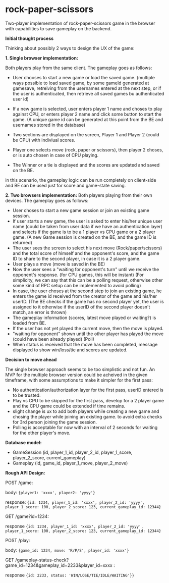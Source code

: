 # rock-paper-scissors

Two-player implementation of rock-paper-scissors game in the browser with capabilities to save gameplay on the backend.


**Initial thought process**

Thinking about possibly 2 ways to design the UX of the game:

**1. Single browser implementation:**

  Both players play from the same client. The gameplay goes as follows:

  - User chooses to start a new game or load the saved game. (multiple ways possible to load saved game, by some gameId generated at gamesave, retreiving from the usernames entered at the next step, or if the user is authenticated, then retrieve all saved games bu authenticated user id)

- If a new game is selected, user enters player 1 name and choses to play against CPU, or enters player 2 name and click some button to start the game. (A unique game id can be generated at this point from the BE and usernames stored in the database)
- Two sections are displayed on the screen, Player 1 and Player 2 (could be CPU) with indiviual scores.
- Player one selects move (rock, paper or scissors), then player 2 choses, or is auto chosen in case of CPU playing. 
- The Winner or a tie is displayed and the scores are updated and saved on the BE. 

in this scenario, the gameplay logic can be run completely on client-side and BE can be used just for score and game-state saving.

**2. Two browsers implementation:** 
  Both players playing from their own devices. The gameplay goes as follows:
  - User choses to start a new game session or join an existing game session.
  - If user starts a new game, the user is asked to enter his/her unique user name (could be taken from user data if we have an authentication layer) and selects if the game is to be a 1 player vs CPU game or a 2 player game. (A new Game session is created on the BE, and the game ID is returned)
  - The user sees the screen to select his next move (Rock/paper/scissors) and the total score of himself and the opponent's score, and the game ID to share to the second player, in case it is a 2 player game. 
  - User plays a move (move is saved in the BE)
  - Now the user sees a "waiting for opponent's turn" until we receive the opponent's response. (for CPU games, this will be instant) (For simplicity, we can say that this can be a polling request, otherwise other some kind of RPC setup can be implemented to avoid polling)
  - In case, the user choses at the second step to join an existing game, he enters the game id received from the creator of the game and his/her userID. (The BE checks if the game has no second player yet, the user is assigned to it otherwise if the userID of the second player doesn't match, an error is thrown)
  - The gameplay information (scores, latest move played or waiting?) is loaded from BE.
  - If the user has not yet played the current move, then the move is played.
  - "waiting for opponent" shown until the other player has played the move (could have been already played) (Poll)
  - When status is received that the move has been completed, message displayed to show win/loss/tie and scores are updated.
  
  
 
**Decision to move ahead**

The single browser approach seems to be too simplistic and not fun. An MVP for the multiple browser version could be acheived in the given timeframe, with some assumptions to make it simpler for the first pass:

- No authentication/authorization layer for the first pass, userID entered is to be trusted.
- Play vs CPU to be skipped for the first pass, develop for a 2 player game and the CPU game could be extended if time remains.
- slight change is ux to add both players while creating a new game and chosing the player while joining an existing game. to avoid extra checks for 3rd person joining the game session.
- Polling is acceptable for now with an interval of 2 seconds for waiting for the other player's move.



**Database model:**

- GameSession (id, player_1_id, player_2_id, player_1_score, player_2_score, current_gameplay)
- Gameplay (id, game_id, player_1_move, player_2_move)


**Rough API Design:**

POST /game: 

  body: `{player1: 'xxxx', player2: 'yyyy'}`

  response: `{id: 1234, player_1_id: 'xxxx', player_2_id: 'yyyy', player_1_score: 100, player_2_score: 123, current_gameplay_id: 12344}`

GET /game?id=1234:

  response `{id: 1234, player_1_id: 'xxxx', player_2_id: 'yyyy', player_1_score: 100, player_2_score: 123, current_gameplay_id: 12344}`

POST /play:

body: `{game_id: 1234, move: 'R/P/S', player_id: 'xxxx'}`
 
GET /gameplay-status-check?game_id=1234&gameplay_id=2233&player_id=xxxx :

  response `{id: 2233, status: 'WIN/LOSE/TIE/IDLE/WAITING'}}`


